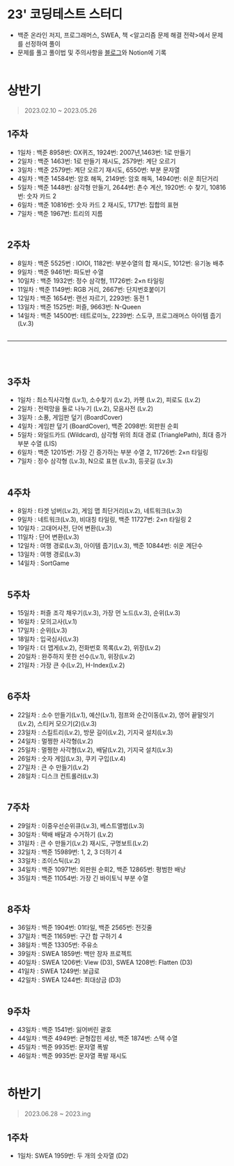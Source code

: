 # 23' 코딩테스트 스터디
- 백준 온라인 저지, 프로그래머스, SWEA, 책 <알고리즘 문제 해결 전략>에서 문제를 선정하여 풀이
- 문제를 풀고 풀이법 및 주의사항을 [블로그](https://pearliest.tistory.com/)와 Notion에 기록
<br></br>

# 상반기
> 2023.02.10 ~ 2023.05.26

## 1주차
- 1일차 : 백준 8958번: OX퀴즈, 1924번: 2007년,1463번: 1로 만들기
- 2일차 : 백준 1463번: 1로 만들기 재시도, 2579번: 계단 오르기
- 3일차 : 백준 2579번: 계단 오르기 재시도, 6550번: 부분 문자열
- 4일차 : 백준 14584번: 암호 해독, 2149번: 암호 해독, 14940번: 쉬운 최단거리
- 5일차 : 백준 1448번: 삼각형 만들기, 2644번: 촌수 계산, 1920번: 수 찾기, 10816번: 숫자 카드 2
- 6일차 : 백준 10816번: 숫자 카드 2 재시도, 1717번: 집합의 표현
- 7일차 : 백준 1967번: 트리의 지름
<br></br>

## 2주차
-  8일차 : 백준 5525번 : IOIOI, 1182번: 부분수열의 합 재시도, 1012번: 유기농 배추
-  9일차 : 백준 9461번: 파도반 수열
- 10일차 : 백준 1932번: 정수 삼각형, 11726번: 2×n 타일링
- 11일차 : 백준 1149번: RGB 거리, 2667번: 단지번호붙이기
- 12일차 : 백준 1654번: 랜선 자르기, 2293번: 동전 1
- 13일차 : 백준 1525번: 퍼즐, 9663번: N-Queen
- 14일차 : 백준 14500번: 테트로미노, 2239번: 스도쿠, 프로그래머스 아이템 줍기 (Lv.3)
<br></br>
-----
<br></br>

## 3주차
- 1일차 : 최소직사각형 (Lv.1), 소수찾기 (Lv.2), 카펫 (Lv.2), 피로도 (Lv.2)
- 2일차 : 전력망을 둘로 나누기 (Lv.2), 모음사전 (Lv.2)
- 3일차 : 소풍, 게임판 덮기 (BoardCover)
- 4일차 : 게임판 덮기 (BoardCover), 백준 2098번: 외판원 순회
- 5일차 : 와일드카드 (Wildcard), 삼각형 위의 최대 경로 (TrianglePath), 최대 증가 부분 수열 (LIS)
- 6일차 : 백준 12015번: 가장 긴 증가하는 부분 수열 2, 11726번: 2×n 타일링
- 7일차 : 정수 삼각형 (Lv.3), N으로 표현 (Lv.3), 등굣길 (Lv.3)
<br></br>

## 4주차
-  8일차 : 타겟 넘버(Lv.2), 게임 맵 최단거리(Lv.2), 네트워크(Lv.3)
-  9일차 : 네트워크(Lv.3), 비대칭 타일링, 백준 11727번: 2×n 타일링 2
- 10일차 : 고대어사전, 단어 변환(Lv.3)
- 11일차 : 단어 변환(Lv.3)
- 12일차 : 여행 경로(Lv.3), 아이템 줍기(Lv.3), 백준 10844번: 쉬운 계단수
- 13일차 : 여행 경로(Lv.3)
- 14일차 : SortGame
<br></br>

## 5주차
- 15일차 : 퍼즐 조각 채우기(Lv.3), 가장 먼 노드(Lv.3), 순위(Lv.3)
- 16일차 : 모의고사(Lv.1)
- 17일차 : 순위(Lv.3)
- 18일차 : 입국심사(Lv.3) 
- 19일차 : 더 맵게(Lv.2), 전화번호 목록(Lv.2), 위장(Lv.2)
- 20일차 : 완주하지 못한 선수(Lv.1), 위장(Lv.2)
- 21일차 : 가장 큰 수(Lv.2), H-Index(Lv.2)
<br></br>

## 6주차
- 22일차 : 소수 만들기(Lv.1), 예산(Lv.1), 점프와 순간이동(Lv.2), 영어 끝말잇기(Lv.2), 스티커 모으기(2)(Lv.3)
- 23일차 : 스킬트리(Lv.2), 방문 길이(Lv.2), 기지국 설치(Lv.3)
- 24일차 : 멀쩡한 사각형(Lv.2)
- 25일차 : 멀쩡한 사각형(Lv.2), 배달(Lv.2), 기지국 설치(Lv.3)
- 26일차 : 숫자 게임(Lv.3), 쿠키 구입(Lv.4)
- 27일차 : 큰 수 만들기(Lv.2)
- 28일차 : 디스크 컨트롤러(Lv.3)
<br></br>

## 7주차
- 29일차 : 이중우선순위큐(Lv.3), 베스트앨범(Lv.3)
- 30일차 : 택배 배달과 수거하기 (Lv.2)
- 31일차 : 큰 수 만들기(Lv.2) 재시도, 구명보트(Lv.2)
- 32일차 : 백준 15989번: 1, 2, 3 더하기 4
- 33일차 : 조이스틱(Lv.2)
- 34일차 : 백준 10971번: 외판원 순회2, 백준 12865번: 평범한 배낭
- 35일차 : 백준 11054번: 가장 긴 바이토닉 부분 수열
<br></br>

## 8주차
- 36일차 : 백준 1904번: 01타일, 백준 2565번: 전깃줄
- 37일차 : 백준 11659번: 구간 합 구하기 4
- 38일차 : 백준 13305번: 주유소
- 39일차 : SWEA 1859번: 백만 장자 프로젝트
- 40일차 : SWEA 1206번: View (D3), SWEA 1208번: Flatten (D3)
- 41일차 : SWEA 1249번: 보급로
- 42일차 : SWEA 1244번: 최대상금 (D3)
<br></br>

## 9주차
- 43일차 : 백준 1541번: 잃어버린 괄호
- 44일차 : 백준 4949번: 균형잡힌 세상, 백준 1874번: 스택 수열
- 45일차 : 백준 9935번: 문자열 폭발
- 46일차 : 백준 9935번: 문자열 폭발 재시도
<br></br>

# 하반기
> 2023.06.28 ~ 2023.ing

## 1주차
- 1일차: SWEA 1959번: 두 개의 숫자열 (D2)
